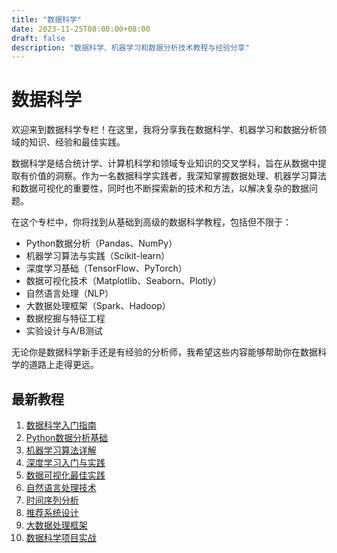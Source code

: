 ```yaml
---
title: "数据科学"
date: 2023-11-25T08:00:00+08:00
draft: false
description: "数据科学、机器学习和数据分析技术教程与经验分享"
---
```


# 数据科学

欢迎来到数据科学专栏！在这里，我将分享我在数据科学、机器学习和数据分析领域的知识、经验和最佳实践。

数据科学是结合统计学、计算机科学和领域专业知识的交叉学科，旨在从数据中提取有价值的洞察。作为一名数据科学实践者，我深知掌握数据处理、机器学习算法和数据可视化的重要性，同时也不断探索新的技术和方法，以解决复杂的数据问题。

在这个专栏中，你将找到从基础到高级的数据科学教程，包括但不限于：

- Python数据分析（Pandas、NumPy）
- 机器学习算法与实践（Scikit-learn）
- 深度学习基础（TensorFlow、PyTorch）
- 数据可视化技术（Matplotlib、Seaborn、Plotly）
- 自然语言处理（NLP）
- 大数据处理框架（Spark、Hadoop）
- 数据挖掘与特征工程
- 实验设计与A/B测试

无论你是数据科学新手还是有经验的分析师，我希望这些内容能够帮助你在数据科学的道路上走得更远。

## 最新教程

1. [数据科学入门指南](/data-science/getting-started/)
2. [Python数据分析基础](/data-science/python-data-analysis/)
3. [机器学习算法详解](/data-science/ml-algorithms/)
4. [深度学习入门与实践](/data-science/deep-learning-basics/)
5. [数据可视化最佳实践](/data-science/data-visualization/)
6. [自然语言处理技术](/data-science/nlp-techniques/)
7. [时间序列分析](/data-science/time-series/)
8. [推荐系统设计](/data-science/recommendation-systems/)
9. [大数据处理框架](/data-science/big-data-frameworks/)
10. [数据科学项目实战](/data-science/projects/)